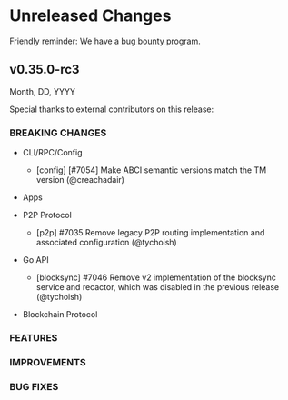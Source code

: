 # Unreleased Changes

Friendly reminder: We have a [bug bounty program](https://hackerone.com/cosmos).

## v0.35.0-rc3

Month, DD, YYYY

Special thanks to external contributors on this release:

### BREAKING CHANGES

- CLI/RPC/Config
  - [config] [\#7054] Make ABCI semantic versions match the TM version (@creachadair)

- Apps

- P2P Protocol

  - [p2p] \#7035 Remove legacy P2P routing implementation and
    associated configuration (@tychoish)

- Go API

  - [blocksync] \#7046 Remove v2 implementation of the blocksync
    service and recactor, which was disabled in the previous release
    (@tychoish)

- Blockchain Protocol

### FEATURES

### IMPROVEMENTS

### BUG FIXES
